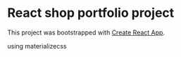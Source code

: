 # React shop portfolio project

This project was bootstrapped with [Create React App](https://github.com/facebook/create-react-app).

using materializecss
